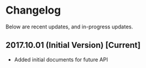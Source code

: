# Changelog

Below are recent updates, and in-progress updates.

## 2017.10.01 (Initial Version) [Current]

- Added initial documents for future API
